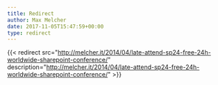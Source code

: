 ```yaml
---
title: Redirect
author: Max Melcher
date: 2017-11-05T15:47:59+00:00
type: redirect
---
```

{{< redirect src="http://melcher.it/2014/04/late-attend-sp24-free-24h-worldwide-sharepoint-conference/" description="http://melcher.it/2014/04/late-attend-sp24-free-24h-worldwide-sharepoint-conference/" >}}
